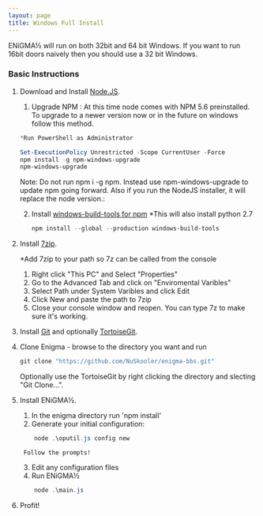 ```yaml
---
layout: page
title: Windows Full Install
---
```


ENiGMA½ will run on both 32bit and 64 bit Windows. If you want to run 16bit doors naively then you should use a 32 bit Windows.  


### Basic Instructions

1. Download and Install [Node.JS](https://nodejs.org/en/download/). 

	1. Upgrade NPM : At this time node comes with NPM 5.6 preinstalled. To upgrade to a newer version now or in the future on windows follow this method.

	```Powershell
	*Run PowerShell as Administrator
	
	Set-ExecutionPolicy Unrestricted -Scope CurrentUser -Force
	npm install -g npm-windows-upgrade
	npm-windows-upgrade
	```

	Note: Do not run npm i -g npm. Instead use npm-windows-upgrade to update npm going forward. 
	Also if you run the NodeJS installer, it will replace the node version.:


	2. Install [windows-build-tools for npm](https://www.npmjs.com/package/windows-build-tools)
	*This will also install python 2.7
		```Powershell
		npm install --global --production windows-build-tools
		```
		

2. Install [7zip](https://www.7-zip.org/download.html).

	*Add 7zip to your path so 7z can be called from the console
	1. Right click "This PC" and Select "Properties"
	2. Go to the Advanced Tab and click on "Enviromental Varibles"
	3. Select Path under System Varibles and click Edit
	4. Click New and paste the path to 7zip
	5. Close your console window and reopen. You can type 7z to make sure it's working.

3. Install [Git](https://git-scm.com/downloads) and optionally [TortoiseGit](https://tortoisegit.org/download/). 

4. Clone Enigma - browse to the directory you want and run 
	```Powershell
	git clone "https://github.com/NuSkooler/enigma-bbs.git"
	```
	Optionally use the TortoiseGit by right clicking the directory and slecting "Git Clone...".
    

5. Install ENiGMA½.
	1. In the enigma directory run 'npm install'
	2. Generate your initial configuration:
	```Powershell
		node .\oputil.js config new
	```
		Follow the prompts!
	3. Edit any configuration files
	4. Run ENiGMA½
	```Powershell
		node .\main.js
	```
	

6. Profit!
